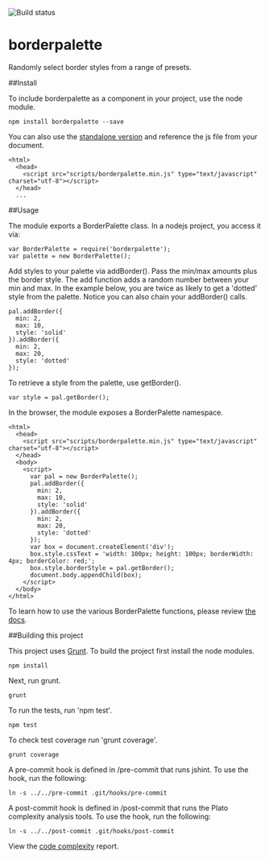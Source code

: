 ![Build status](https://travis-ci.org/vinceallenvince/borderpalette.svg?branch=master)

# borderpalette

Randomly select border styles from a range of presets.

##Install

To include borderpalette as a component in your project, use the node module.

```
npm install borderpalette --save
```

You can also use the [standalone version](https://github.com/vinceallenvince/borderpalette/releases/latest) and reference the js file from your document.

```
<html>
  <head>
    <script src="scripts/borderpalette.min.js" type="text/javascript" charset="utf-8"></script>
  </head>
  ...
```

##Usage

The module exports a BorderPalette class. In a nodejs project, you access it via:

```
var BorderPalette = require('borderpalette');
var palette = new BorderPalette();
```

Add styles to your palette via addBorder(). Pass the min/max amounts plus the border style. The add function adds a random number between your min and max. In the example below, you are twice as likely to get a 'dotted' style from the palette. Notice you can also chain your addBorder() calls.

```
pal.addBorder({
  min: 2,
  max: 10,
  style: 'solid'
}).addBorder({
  min: 2,
  max: 20,
  style: 'dotted'
});
```

To retrieve a style from the palette, use getBorder().

```
var style = pal.getBorder();
```

In the browser, the module exposes a BorderPalette namespace.

```
<html>
  <head>
    <script src="scripts/borderpalette.min.js" type="text/javascript" charset="utf-8"></script>
  </head>
  <body>
    <script>
      var pal = new BorderPalette();
      pal.addBorder({
        min: 2,
        max: 10,
        style: 'solid'
      }).addBorder({
        min: 2,
        max: 20,
        style: 'dotted'
      });
      var box = document.createElement('div');
      box.style.cssText = 'width: 100px; height: 100px; borderWidth: 4px; borderColor: red;';
      box.style.borderStyle = pal.getBorder();
      document.body.appendChild(box);
    </script>
  </body>
</html>
```

To learn how to use the various BorderPalette functions, please review [the docs](http://vinceallenvince.github.io/borderpalette/doc/).

##Building this project

This project uses [Grunt](http://gruntjs.com). To build the project first install the node modules.

```
npm install
```

Next, run grunt.

```
grunt
```

To run the tests, run 'npm test'.

```
npm test
```

To check test coverage run 'grunt coverage'.

```
grunt coverage
```

A pre-commit hook is defined in /pre-commit that runs jshint. To use the hook, run the following:

```
ln -s ../../pre-commit .git/hooks/pre-commit
```

A post-commit hook is defined in /post-commit that runs the Plato complexity analysis tools. To use the hook, run the following:

```
ln -s ../../post-commit .git/hooks/post-commit
```

View the [code complexity](http://vinceallenvince.github.io/borderpalette/reports/) report.
